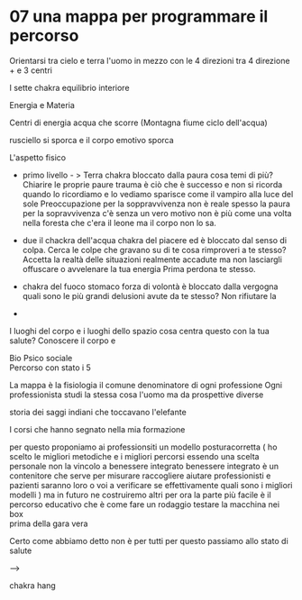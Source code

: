 # 07 una mappa per programmare il percorso

Orientarsi tra cielo e terra l'uomo in mezzo con le 4 direzioni tra 4 direzione + e 3 centri

I sette chakra equilibrio interiore 

Energia e Materia

Centri di energia acqua che scorre (Montagna fiume ciclo dell'acqua)

rusciello si sporca e il corpo emotivo sporca 

L'aspetto fisico

- primo livello - > Terra chakra bloccato dalla paura cosa temi di più? Chiarire le proprie paure trauma è ciò che è successo e non si ricorda quando lo ricordiamo e lo vediamo sparisce come il vampiro alla luce del sole
Preoccupazione per la soppravvivenza non è reale
spesso la paura per la sopravvivenza c'è senza un vero motivo non è più come una volta nella foresta che c'era il leone ma il corpo non lo sa.

- due  il chackra dell'acqua chakra del piacere ed è bloccato dal senso di colpa.
Cerca le colpe che gravano su di te cosa rimproveri a te stesso?
Accetta la realtà delle situazioni realmente accadute
ma non lasciargli offuscare o avvelenare la tua energia
Prima perdona te stesso.

- chakra del fuoco stomaco forza di volontà è bloccato dalla vergogna quali sono le più grandi delusioni avute da te stesso? Non rifiutare la 
- 

I luoghi del corpo e i luoghi dello spazio cosa centra questo con la tua salute? Conoscere il corpo e
 
 Bio Psico sociale  
 Percorso con stato i 5 

La mappa è la fisiologia il comune denominatore di ogni professione 
Ogni professionista studi la stessa cosa l'uomo ma da prospettive diverse

storia dei saggi indiani che toccavano l'elefante 

I corsi che hanno segnato nella mia formazione

per questo proponiamo ai professionsiti un modello
posturacorretta ( ho scelto le migliori metodiche e i migliori percorsi essendo una scelta personale non la vincolo a benessere integrato benessere integrato è un contenitore che serve per misurare raccogliere aiutare professionisti e pazienti saranno loro o voi a verificare se effettivamente quali sono i migliori modelli ) ma in futuro ne costruiremo altri per ora la parte più facile è il percorso educativo che è come fare un rodaggio testare la macchina nei box  
prima della gara vera 

Certo come abbiamo detto non è per tutti per questo passiamo allo stato di salute

-->

chakra hang 
<!--stackedit_data:
eyJoaXN0b3J5IjpbLTgyNTgzMDQ3MCwtMTkyNDg3ODU0MCw4MT
EzMzAyXX0=
-->